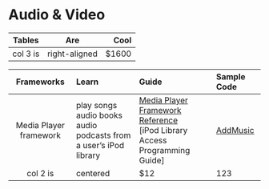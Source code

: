 Audio & Video
========
| Tables        | Are           | Cool  |
| ------------- |:-------------:| -----:|
| col 3 is      | right-aligned | $1600 |


| Frameworks     | Learn         | Guide  | Sample Code |
| :------------: |:--------------|:-------| :-----------|
| Media Player framework| play songs<br> audio books<br>audio podcasts from a user’s iPod library |  [Media Player Framework Reference]()<br> [iPod Library Access Programming Guide]<br>  |[AddMusic]()|
| col 2 is      | centered      |   $12 | 123 |


